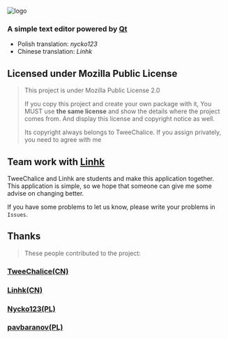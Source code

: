 
![logo](https://cdn.jsdelivr.net/gh/Linhk1606/Linhk1606@V2.0.5/TweeEditor.svg)

### A simple text editor powered by [Qt](https://www.qt.io)

* Polish translation: _nycko123_
* Chinese translation: _Linhk_

## Licensed under Mozilla Public License

> This project is under Mozilla Public License 2.0
>
> If you copy this project and create your own package with it, You MUST use **the same license** and show the details where the project comes from. And display this license and copyright notice as well.
>
> Its copyright always belongs to TweeChalice.  If you assign privately, you need to agree with me


## Team work with [Linhk](https://github.com/Linhk1606 "Linhk")
  
 TweeChalice and Linhk are students and make this application together. This application is simple, so we hope that someone can give me some advise on changing better.
 

 If you have some problems to let us know, please write your problems in `Issues`.
  
## Thanks

> These people contributed to the project:

### [TweeChalice(CN)](https://github.com/tweechalice)

### [Linhk(CN)](https://github.com/linhk1606)

### [Nycko123(PL)](https://github.com/nycko123)

### [pavbaranov(PL)](https://github.com/pavbaranov)
